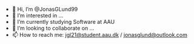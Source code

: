 - 👋 Hi, I’m @JonasGLund99
- 👀 I’m interested in ...
- 🌱 I’m currently studying Software at AAU
- 💞️ I’m looking to collaborate on ...
- 📫 How to reach me: jgl21@student.aau.dk / jonasglund@outlook.com

<!---
JonasGLund99/JonasGLund99 is a ✨ special ✨ repository because its `README.md` (this file) appears on your GitHub profile.
You can click the Preview link to take a look at your changes.
--->
